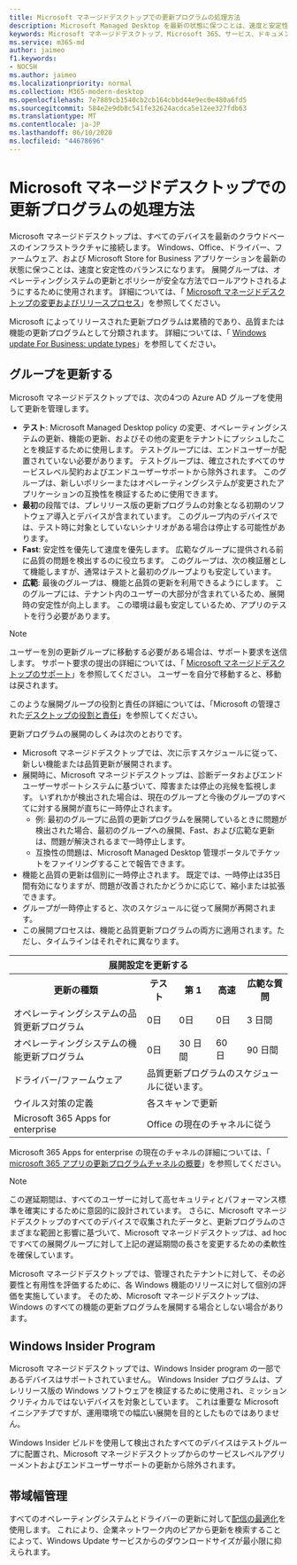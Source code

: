 ```yaml
---
title: Microsoft マネージドデスクトップでの更新プログラムの処理方法
description: Microsoft Managed Desktop を最新の状態に保つことは、速度と安定性のバランスになります。
keywords: Microsoft マネージドデスクトップ、Microsoft 365、サービス、ドキュメント
ms.service: m365-md
author: jaimeo
f1.keywords:
- NOCSH
ms.author: jaimeo
ms.localizationpriority: normal
ms.collection: M365-modern-desktop
ms.openlocfilehash: 7e7889cb1540cb2cb164cbbd44e9ec0e480a6fd5
ms.sourcegitcommit: 584e2e9db8c541fe32624acdca5e12ee327fdb63
ms.translationtype: MT
ms.contentlocale: ja-JP
ms.lasthandoff: 06/10/2020
ms.locfileid: "44678696"
---
```

# <a name="how-updates-are-handled-in-microsoft-managed-desktop"></a>Microsoft マネージドデスクトップでの更新プログラムの処理方法


<!--This topic is the target for a "Learn more" link in the Admin Portal (aka.ms/update-rings); do not delete.-->

<!--Update management -->

Microsoft マネージドデスクトップは、すべてのデバイスを最新のクラウドベースのインフラストラクチャに接続します。 Windows、Office、ドライバー、ファームウェア、および Microsoft Store for Business アプリケーションを最新の状態に保つことは、速度と安定性のバランスになります。 展開グループは、オペレーティングシステムの更新とポリシーが安全な方法でロールアウトされるようにするために使用されます。 詳細については、「 [Microsoft マネージドデスクトップの変更およびリリースプロセス](https://www.microsoft.com/videoplayer/embed/RE4mWqP)」を参照してください。

Microsoft によってリリースされた更新プログラムは累積的であり、品質または機能の更新プログラムとして分類されます。
詳細については、「 [Windows update For Business: update types](https://docs.microsoft.com/windows/deployment/update/waas-manage-updates-wufb#update-types)」を参照してください。 

## <a name="update-groups"></a>グループを更新する

Microsoft マネージドデスクトップでは、次の4つの Azure AD グループを使用して更新を管理します。

- **テスト**: Microsoft Managed Desktop policy の変更、オペレーティングシステムの更新、機能の更新、およびその他の変更をテナントにプッシュしたことを検証するために使用します。 テストグループには、エンドユーザーが配置されていない必要があります。 テストグループは、確立されたすべてのサービスレベル契約およびエンドユーザーサポートから除外されます。 このグループは、新しいポリシーまたはオペレーティングシステムが変更されたアプリケーションの互換性を検証するために使用できます。  
- **最初**の段階では、プレリリース版の更新プログラムの対象となる初期のソフトウェア導入とデバイスが含まれています。 このグループ内のデバイスでは、テスト時に対象としていないシナリオがある場合は停止する可能性があります。
- **Fast**: 安定性を優先して速度を優先します。 広範なグループに提供される前に品質の問題を検出するのに役立ちます。 このグループは、次の検証層として機能しますが、通常はテストと最初のグループよりも安定しています。 
- **広範**: 最後のグループは、機能と品質の更新を利用できるようにします。 このグループには、テナント内のユーザーの大部分が含まれているため、展開時の安定性が向上します。 この環境は最も安定しているため、アプリのテストを行う必要があります。 

> [!NOTE]
> ユーザーを別の更新グループに移動する必要がある場合は、サポート要求を送信します。 サポート要求の提出の詳細については、「 [Microsoft マネージドデスクトップのサポート](support.md)」を参照してください。 ユーザーを自分で移動すると、移動は戻されます。

このような展開グループの役割と責任の詳細については、「Microsoft の管理された[デスクトップの役割と責任](../intro/roles-and-responsibilities.md)」を参照してください。

更新プログラムの展開のしくみは次のとおりです。
- Microsoft マネージドデスクトップでは、次に示すスケジュールに従って、新しい機能または品質更新が展開されます。
- 展開時に、Microsoft マネージドデスクトップは、診断データおよびエンドユーザーサポートシステムに基づいて、障害または停止の兆候を監視します。 いずれかが検出された場合は、現在のグループと今後のグループのすべてに対する展開が直ちに一時停止されます。
    - 例: 最初のグループに品質の更新プログラムを展開しているときに問題が検出された場合、最初のグループへの展開、Fast、および広範な更新は、問題が解決されるまで一時停止します。
    - 互換性の問題は、Microsoft Managed Desktop 管理ポータルでチケットをファイリングすることで報告できます。
- 機能と品質の更新は個別に一時停止されます。 既定では、一時停止は35日間有効になりますが、問題が改善されたかどうかに応じて、縮小または拡張できます。
- グループが一時停止すると、次のスケジュールに従って展開が再開されます。
- この展開プロセスは、機能と品質更新プログラムの両方に適用されます。ただし、タイムラインはそれぞれに異なります。




<table>
<tr><th colspan="5">展開設定を更新する</th></tr>
<tr><th>更新の種類</th><th>テスト</th><th>第 1</th><th>高速</th><th>広範な質問</th></tr>
<tr><td>オペレーティングシステムの品質更新プログラム</td><td>0日</td><td>0日</td><td>0日</td><td>3 日間</td></tr>
<tr><td>オペレーティングシステムの機能更新プログラム</td><td>0日</td><td>30 日間</td><td>60 日</td><td>90 日間</td></tr>
<tr><td>ドライバー/ファームウェア</td><td colspan="4">品質更新プログラムのスケジュールに従います。</td></tr>
<tr><td>ウイルス対策の定義</td><td colspan="4">各スキャンで更新</td></tr>
<tr><td>Microsoft 365 Apps for enterprise</td><td colspan="4">Office の現在のチャネルに従う
</table>

Microsoft 365 Apps for enterprise の現在のチャネルの詳細については、「 [microsoft 365 アプリの更新プログラムチャネルの概要](https://docs.microsoft.com/deployoffice/overview-update-channels)」を参照してください。

>[!NOTE]
>この遅延期間は、すべてのユーザーに対して高セキュリティとパフォーマンス標準を確実にするために意図的に設計されています。 さらに、Microsoft マネージドデスクトップのすべてのデバイスで収集されたデータと、更新プログラムのさまざまな範囲と影響に基づいて、Microsoft マネージドデスクトップは、ad hoc ですべての展開グループに対して上記の遅延期間の長さを変更するための柔軟性を確保しています。
>
>Microsoft マネージドデスクトップでは、管理されたテナントに対して、その必要性と有用性を評価するために、各 Windows 機能のリリースに対して個別の評価を実施しています。 そのため、Microsoft マネージドデスクトップは、Windows のすべての機能の更新プログラムを展開する場合としない場合があります。 

## <a name="windows-insider-program"></a>Windows Insider Program

Microsoft マネージドデスクトップでは、Windows Insider program の一部であるデバイスはサポートされていません。 Windows Insider プログラムは、プレリリース版の Windows ソフトウェアを検証するために使用され、ミッションクリティカルではないデバイスを対象としています。 これは重要な Microsoft イニシアチブですが、運用環境での幅広い展開を目的としたものではありません。 

Windows Insider ビルドを使用して検出されたすべてのデバイスはテストグループに配置され、Microsoft マネージドデスクトップからのサービスレベルアグリーメントおよびエンドユーザーサポートの更新から除外されます。

## <a name="bandwidth-management"></a>帯域幅管理

すべてのオペレーティングシステムとドライバーの更新に対して[配信の最適化](https://docs.microsoft.com/windows/deployment/update/waas-delivery-optimization)を使用します。 これにより、企業ネットワーク内のピアから更新を検索することによって、Windows Update サービスからのダウンロードサイズが最小限に抑えられます。


